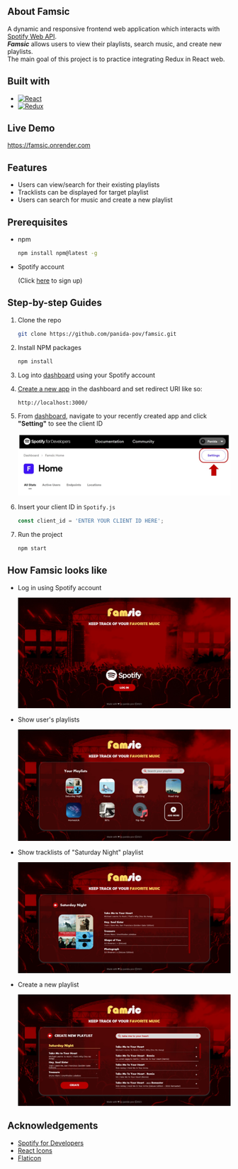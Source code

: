 ## About Famsic
A dynamic and responsive frontend web application which interacts with [Spotify Web API](https://developer.spotify.com/documentation/web-api).\
***Famsic*** allows users to view their playlists, search music, and create new playlists.\
The main goal of this project is to practice integrating Redux in React web.


## Built with
* [![React][React.js]][React-url]
* [![Redux][Redux.js]][Redux-url]

## Live Demo
https://famsic.onrender.com

## Features
* Users can view/search for their existing playlists
* Tracklists can be displayed for target playlist
* Users can search for music and create a new playlist



## Prerequisites
* npm
  ```sh
  npm install npm@latest -g
  ```
* Spotify account
  
  (Click [here](https://www.spotify.com/jp/signup) to sign up)



## Step-by-step Guides
1. Clone the repo
   ```sh
   git clone https://github.com/panida-pov/famsic.git
   ```
2. Install NPM packages 
   ```sh
   npm install
   ```
3. Log into [dashboard](https://developer.spotify.com/dashboard) using your Spotify account
4. [Create a new app](https://developer.spotify.com/documentation/web-api/concepts/apps) in the dashboard and set redirect URI like so:
   ```
   http://localhost:3000/
   ```
6. From [dashboard](https://developer.spotify.com/dashboard), navigate to your recently created app and click **"Setting"** to see the client ID

   <img src="screenshots/get-client-id.jpg" alt="setting" width="700"/>

8. Insert your client ID in `Spotify.js`
   ```js
   const client_id = 'ENTER YOUR CLIENT ID HERE';
   ```
9. Run the project
   ```sh
   npm start
   ```



## How Famsic looks like
* Log in using Spotify account
 
  ![Log in](https://github.com/panida-pov/famsic/blob/main/screenshots/sign-in.jpg)
  
* Show user's playlists
  
  ![User's playlists](https://github.com/panida-pov/famsic/blob/main/screenshots/my-playlists.jpg?raw=true)
  
* Show tracklists of "Saturday Night" playlist
  
  ![Playlist details](https://github.com/panida-pov/famsic/blob/main/screenshots/playlist.jpg?raw=true)

* Create a new playlist
  
  ![Create playlist](https://github.com/panida-pov/famsic/blob/main/screenshots/create-playlist.jpg?raw=true)



## Acknowledgements
* [Spotify for Developers](https://developer.spotify.com/)
* [React Icons](https://react-icons.github.io/react-icons/)
* [Flaticon](https://www.flaticon.com/)


<!-- MARKDOWN LINKS & IMAGES -->
[React.js]: https://img.shields.io/badge/React-20232A?style=for-the-badge&logo=react&logoColor=61DAFB
[React-url]: https://reactjs.org/
[Redux.js]: https://img.shields.io/badge/redux-764ABC?style=for-the-badge&logo=Redux
[Redux-url]: https://redux.js.org/
